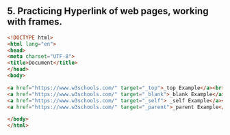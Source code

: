 ## 5. Practicing Hyperlink of web pages, working with frames.

```html
<!DOCTYPE html>
<html lang="en">
<head>
<meta charset="UTF-8">
<title>Document</title>
</head>
<body>

<a href="https://www.w3schools.com/" target="_top">_top Example</a><br>
<a href="https://www.w3schools.com/" target="_blank">_blank Example</a><br>
<a href="https://www.w3schools.com/" target="_self"> _self Example</a><br>
<a href="https://www.w3schools.com/" target="_parent">_parent Example</a>

</body>
</html>
```
